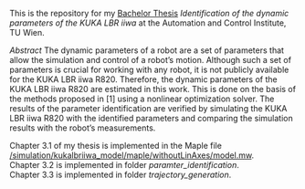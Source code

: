 This is the repository for my [Bachelor Thesis](https://github.com/halpersim/parameter_identification/blob/main/Bachelor_Thesis_Simon_Halper.pdf) _Identification of the dynamic parameters of the KUKA LBR iiwa_ at the Automation and Control Institute, TU Wien. 

*Abstract*
The dynamic parameters of a robot are a set of parameters that allow the simulation
and control of a robot’s motion. Although such a set of parameters is crucial for working
with any robot, it is not publicly available for the KUKA LBR iiwa R820. Therefore, the
dynamic parameters of the KUKA LBR iiwa R820 are estimated in this work. This is
done on the basis of the methods proposed in [1] using a nonlinear optimization solver.
The results of the parameter identification are verified by simulating the KUKA LBR
iiwa R820 with the identified parameters and comparing the simulation results with the
robot’s measurements.


Chapter 3.1 of my thesis is implemented in the Maple file [/simulation/kukalbriiwa_model/maple/withoutLinAxes/model.mw](https://github.com/halpersim/parameter_identification/blob/main/simulation/kukalbriiwa_model/maple/withoutLinAxes/model.mw).   
Chapter 3.2 is implemented in folder *paramter_identification*.   
Chapter 3.3 is implemented in folder *trajectory_generation*.    
